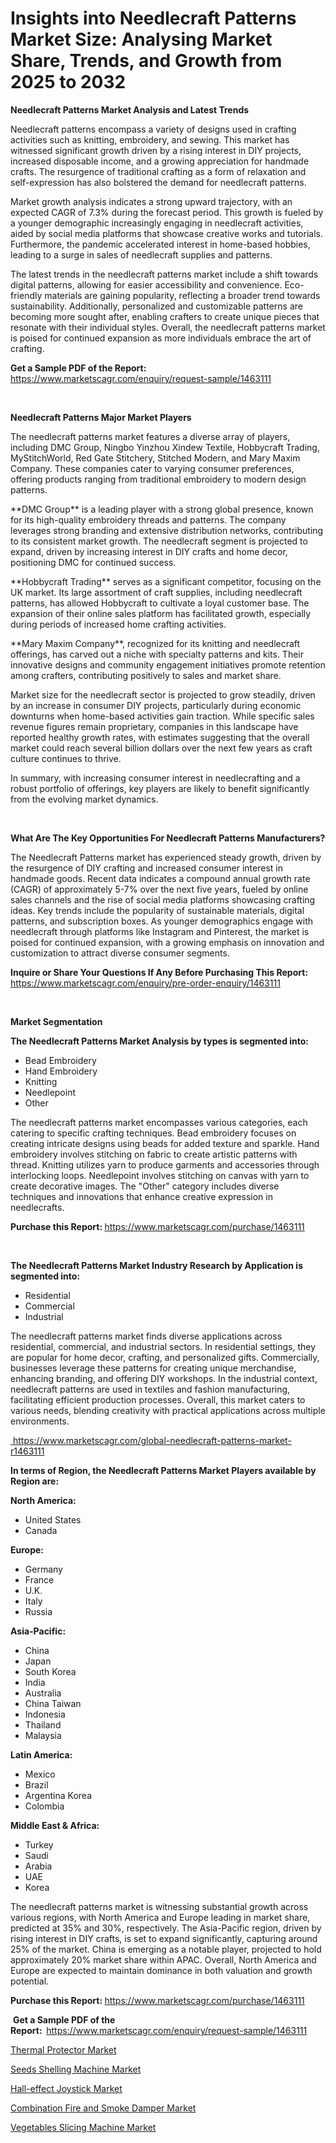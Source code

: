 <p><h1>Insights into Needlecraft Patterns Market Size: Analysing Market Share, Trends, and Growth from 2025 to 2032</h1></p><p><strong>Needlecraft Patterns Market Analysis and Latest Trends</strong></p>
<p><p>Needlecraft patterns encompass a variety of designs used in crafting activities such as knitting, embroidery, and sewing. This market has witnessed significant growth driven by a rising interest in DIY projects, increased disposable income, and a growing appreciation for handmade crafts. The resurgence of traditional crafting as a form of relaxation and self-expression has also bolstered the demand for needlecraft patterns.</p><p>Market growth analysis indicates a strong upward trajectory, with an expected CAGR of 7.3% during the forecast period. This growth is fueled by a younger demographic increasingly engaging in needlecraft activities, aided by social media platforms that showcase creative works and tutorials. Furthermore, the pandemic accelerated interest in home-based hobbies, leading to a surge in sales of needlecraft supplies and patterns.</p><p>The latest trends in the needlecraft patterns market include a shift towards digital patterns, allowing for easier accessibility and convenience. Eco-friendly materials are gaining popularity, reflecting a broader trend towards sustainability. Additionally, personalized and customizable patterns are becoming more sought after, enabling crafters to create unique pieces that resonate with their individual styles. Overall, the needlecraft patterns market is poised for continued expansion as more individuals embrace the art of crafting.</p></p>
<p><strong>Get a Sample PDF of the Report:&nbsp;</strong> <a href="https://www.marketscagr.com/enquiry/request-sample/1463111?utm_campaign=2039&utm_medium=2&utm_source=Github&utm_content=ia&utm_term=28022025&utm_id=needlecraft-patterns">https://www.marketscagr.com/enquiry/request-sample/1463111</a></p>
<p>&nbsp;</p>
<p><strong>Needlecraft Patterns Major Market Players</strong></p>
<p><p>The needlecraft patterns market features a diverse array of players, including DMC Group, Ningbo Yinzhou Xindew Textile, Hobbycraft Trading, MyStitchWorld, Red Gate Stitchery, Stitched Modern, and Mary Maxim Company. These companies cater to varying consumer preferences, offering products ranging from traditional embroidery to modern design patterns.</p><p>**DMC Group** is a leading player with a strong global presence, known for its high-quality embroidery threads and patterns. The company leverages strong branding and extensive distribution networks, contributing to its consistent market growth. The needlecraft segment is projected to expand, driven by increasing interest in DIY crafts and home decor, positioning DMC for continued success.</p><p>**Hobbycraft Trading** serves as a significant competitor, focusing on the UK market. Its large assortment of craft supplies, including needlecraft patterns, has allowed Hobbycraft to cultivate a loyal customer base. The expansion of their online sales platform has facilitated growth, especially during periods of increased home crafting activities. </p><p>**Mary Maxim Company**, recognized for its knitting and needlecraft offerings, has carved out a niche with specialty patterns and kits. Their innovative designs and community engagement initiatives promote retention among crafters, contributing positively to sales and market share.</p><p>Market size for the needlecraft sector is projected to grow steadily, driven by an increase in consumer DIY projects, particularly during economic downturns when home-based activities gain traction. While specific sales revenue figures remain proprietary, companies in this landscape have reported healthy growth rates, with estimates suggesting that the overall market could reach several billion dollars over the next few years as craft culture continues to thrive.</p><p>In summary, with increasing consumer interest in needlecrafting and a robust portfolio of offerings, key players are likely to benefit significantly from the evolving market dynamics.</p></p>
<p>&nbsp;</p>
<p><strong>What Are The Key Opportunities For Needlecraft Patterns Manufacturers?</strong></p>
<p><p>The Needlecraft Patterns market has experienced steady growth, driven by the resurgence of DIY crafting and increased consumer interest in handmade goods. Recent data indicates a compound annual growth rate (CAGR) of approximately 5-7% over the next five years, fueled by online sales channels and the rise of social media platforms showcasing crafting ideas. Key trends include the popularity of sustainable materials, digital patterns, and subscription boxes. As younger demographics engage with needlecraft through platforms like Instagram and Pinterest, the market is poised for continued expansion, with a growing emphasis on innovation and customization to attract diverse consumer segments.</p></p>
<p><strong>Inquire or Share Your Questions If Any Before Purchasing This Report:</strong> <a href="https://www.marketscagr.com/enquiry/pre-order-enquiry/1463111?utm_campaign=2039&utm_medium=2&utm_source=Github&utm_content=ia&utm_term=28022025&utm_id=needlecraft-patterns">https://www.marketscagr.com/enquiry/pre-order-enquiry/1463111</a></p>
<p>&nbsp;</p>
<p><strong>Market Segmentation</strong></p>
<p><strong>The Needlecraft Patterns Market Analysis by types is segmented into:</strong></p>
<p><ul><li>Bead Embroidery</li><li>Hand Embroidery</li><li>Knitting</li><li>Needlepoint</li><li>Other</li></ul></p>
<p><p>The needlecraft patterns market encompasses various categories, each catering to specific crafting techniques. Bead embroidery focuses on creating intricate designs using beads for added texture and sparkle. Hand embroidery involves stitching on fabric to create artistic patterns with thread. Knitting utilizes yarn to produce garments and accessories through interlocking loops. Needlepoint involves stitching on canvas with yarn to create decorative images. The "Other" category includes diverse techniques and innovations that enhance creative expression in needlecrafts.</p></p>
<p><strong>Purchase this Report:&nbsp;</strong><a href="https://www.marketscagr.com/purchase/1463111?utm_campaign=2039&utm_medium=2&utm_source=Github&utm_content=ia&utm_term=28022025&utm_id=needlecraft-patterns">https://www.marketscagr.com/purchase/1463111</a></p>
<p>&nbsp;</p>
<p><strong>The Needlecraft Patterns Market Industry Research by Application is segmented into:</strong></p>
<p><ul><li>Residential</li><li>Commercial</li><li>Industrial</li></ul></p>
<p><p>The needlecraft patterns market finds diverse applications across residential, commercial, and industrial sectors. In residential settings, they are popular for home decor, crafting, and personalized gifts. Commercially, businesses leverage these patterns for creating unique merchandise, enhancing branding, and offering DIY workshops. In the industrial context, needlecraft patterns are used in textiles and fashion manufacturing, facilitating efficient production processes. Overall, this market caters to various needs, blending creativity with practical applications across multiple environments.</p></p>
<p><a href="https://www.marketscagr.com/global-needlecraft-patterns-market-r1463111?utm_campaign=2039&utm_medium=2&utm_source=Github&utm_content=ia&utm_term=28022025&utm_id=needlecraft-patterns">&nbsp;https://www.marketscagr.com/global-needlecraft-patterns-market-r1463111</a></p>
<p><strong>In terms of Region, the Needlecraft Patterns Market Players available by Region are:</strong></p>
<p>
    <p> <strong> North America: </strong>
        <ul>
            <li>United States</li>
            <li>Canada</li>
        </ul>
        </p> 
    <p> <strong> Europe: </strong>
        <ul>
            <li>Germany</li>
            <li>France</li>
            <li>U.K.</li>
            <li>Italy</li>
            <li>Russia</li>
        </ul>
        </p> 
    <p> <strong> Asia-Pacific: </strong>
        <ul>
            <li>China</li>
            <li>Japan</li>
            <li>South Korea</li>
            <li>India</li>
            <li>Australia</li>
            <li>China Taiwan</li>
            <li>Indonesia</li>
            <li>Thailand</li>
            <li>Malaysia</li>
        </ul>
        </p> 
    <p> <strong> Latin America: </strong>
        <ul>
            <li>Mexico</li>
            <li>Brazil</li>
            <li>Argentina Korea</li>
            <li>Colombia</li>
        </ul>
        </p> 
    <p> <strong> Middle East & Africa: </strong>
        <ul>
            <li>Turkey</li>
            <li>Saudi</li>
            <li>Arabia</li>
            <li>UAE</li>
            <li>Korea</li>
        </ul>
    </p>
    </p>
<p><p>The needlecraft patterns market is witnessing substantial growth across various regions, with North America and Europe leading in market share, predicted at 35% and 30%, respectively. The Asia-Pacific region, driven by rising interest in DIY crafts, is set to expand significantly, capturing around 25% of the market. China is emerging as a notable player, projected to hold approximately 20% market share within APAC. Overall, North America and Europe are expected to maintain dominance in both valuation and growth potential.</p></p>
<p><strong>Purchase this Report: </strong><a href="https://www.marketscagr.com/purchase/1463111?utm_campaign=2039&utm_medium=2&utm_source=Github&utm_content=ia&utm_term=28022025&utm_id=needlecraft-patterns">https://www.marketscagr.com/purchase/1463111</a></p>
<p>&nbsp;<strong>Get a Sample PDF of the Report:&nbsp;&nbsp;</strong><a href="https://www.marketscagr.com/enquiry/request-sample/1463111?utm_campaign=2039&utm_medium=2&utm_source=Github&utm_content=ia&utm_term=28022025&utm_id=needlecraft-patterns">https://www.marketscagr.com/enquiry/request-sample/1463111</a></p>
<p><strong></strong></p>
<p><p><a href="https://github.com/kovasovitzzg/Market-Research-Report-List-1/blob/main/thermal-protector-market.md?utm_campaign=2039&utm_medium=2&utm_source=Github&utm_content=ia&utm_term=28022025&utm_id=needlecraft-patterns">Thermal Protector Market</a></p><p><a href="https://github.com/raaschadonle/Market-Research-Report-List-1/blob/main/seeds-shelling-machine-market.md?utm_campaign=2039&utm_medium=2&utm_source=Github&utm_content=ia&utm_term=28022025&utm_id=needlecraft-patterns">Seeds Shelling Machine Market</a></p><p><a href="https://github.com/palenjeppecd/Market-Research-Report-List-1/blob/main/hall-effect-joystick-market.md?utm_campaign=2039&utm_medium=2&utm_source=Github&utm_content=ia&utm_term=28022025&utm_id=needlecraft-patterns">Hall-effect Joystick Market</a></p><p><a href="https://github.com/fendtdjunawo/Market-Research-Report-List-1/blob/main/combination-fire-and-smoke-damper-market.md?utm_campaign=2039&utm_medium=2&utm_source=Github&utm_content=ia&utm_term=28022025&utm_id=needlecraft-patterns">Combination Fire and Smoke Damper Market</a></p><p><a href="https://github.com/danzopachllq/Market-Research-Report-List-1/blob/main/vegetables-slicing-machine-market.md?utm_campaign=2039&utm_medium=2&utm_source=Github&utm_content=ia&utm_term=28022025&utm_id=needlecraft-patterns">Vegetables Slicing Machine Market</a></p></p>